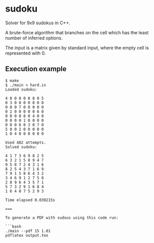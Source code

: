 # sudoku
Solver for 9x9 sudokus in C++.

A brute-force algorithm that branches on the cell which has the least number of inferred options.

The input is a matrix given by standard input, where the empty cell is represented with 0.

## Execution example

```
$ make
$ ./main < hard.in
Loaded sudoku:

4 0 0 0 0 0 8 0 5
0 3 0 0 0 0 0 0 0
0 0 0 7 0 0 0 0 0
0 2 0 0 0 0 0 6 0
0 0 0 0 8 0 4 0 0
0 0 0 0 1 0 0 0 0
0 0 0 6 0 3 0 7 0
5 0 0 2 0 0 0 0 0
1 0 4 0 0 0 0 0 0

Used 482 attempts.
Solved sudoku:

4 1 7 3 6 9 8 2 5
6 3 2 1 5 8 9 4 7
9 5 8 7 2 4 3 1 6
8 2 5 4 3 7 1 6 9
7 9 1 5 8 6 4 3 2
3 4 6 9 1 2 7 5 8
2 8 9 6 4 3 5 7 1
5 7 3 2 9 1 6 8 4
1 6 4 8 7 5 2 9 3

Time elapsed 0.030215s

===

To generate a PDF with sudous using this code run:

```bash
./main --pdf 15 1.01
pdflatex output.tex
```

